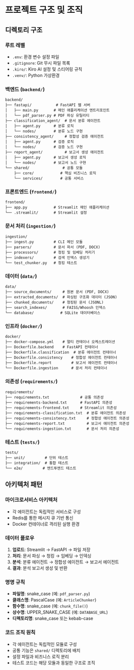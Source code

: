 # 프로젝트 구조 및 조직

## 디렉토리 구조

### 루트 레벨
- `.env`: 환경 변수 설정 파일
- `.gitignore`: Git 무시 파일 목록
- `.kiro/`: Kiro AI 설정 및 스티어링 규칙
- `.venv/`: Python 가상환경

### 백엔드 (`backend/`)
```
backend/
├── fastapi/           # FastAPI 웹 서버
│   ├── main.py       # 메인 애플리케이션 엔트리포인트
│   └── pdf_parser.py # PDF 파싱 유틸리티
├── classification_agent/  # 문서 분류 에이전트
│   ├── agent.py      # 분류 로직
│   └── nodes/        # 분류 노드 구현
├── consistency_agent/     # 정합성 검증 에이전트
│   ├── agent.py      # 검증 로직
│   └── nodes/        # 검증 노드 구현
├── report_agent/          # 보고서 생성 에이전트
│   ├── agent.py      # 보고서 생성 로직
│   └── nodes/        # 보고서 노드 구현
└── shared/               # 공통 모듈
    ├── core/            # 핵심 비즈니스 로직
    └── services/        # 공통 서비스
```

### 프론트엔드 (`frontend/`)
```
frontend/
├── app.py            # Streamlit 메인 애플리케이션
└── .streamlit/       # Streamlit 설정
```

### 문서 처리 (`ingestion/`)
```
ingestion/
├── ingest.py         # CLI 메인 모듈
├── parsers/          # 문서 파서 (PDF, DOCX)
├── processors/       # 청킹 및 임베딩 처리기
├── indexers/         # 검색 인덱스 생성기
└── test_chunker.py   # 청킹 테스트
```

### 데이터 (`data/`)
```
data/
├── source_documents/     # 원본 문서 (PDF, DOCX)
├── extracted_documents/  # 파싱된 구조화 데이터 (JSON)
├── chunked_documents/    # 청킹된 문서 (JSONL)
├── search_indexes/       # FAISS/Whoosh 인덱스
└── database/            # SQLite 데이터베이스
```

### 인프라 (`docker/`)
```
docker/
├── docker-compose.yml    # 멀티 컨테이너 오케스트레이션
├── Dockerfile.backend    # FastAPI 컨테이너
├── Dockerfile.classification  # 분류 에이전트 컨테이너
├── Dockerfile.consistency    # 정합성 에이전트 컨테이너
├── Dockerfile.report         # 보고서 에이전트 컨테이너
└── Dockerfile.ingestion      # 문서 처리 컨테이너
```

### 의존성 (`requirements/`)
```
requirements/
├── requirements.txt              # 공통 의존성
├── requirements-backend.txt      # FastAPI 의존성
├── requirements-frontend.txt     # Streamlit 의존성
├── requirements-classification.txt  # 분류 에이전트 의존성
├── requirements-consistency.txt     # 정합성 에이전트 의존성
├── requirements-report.txt          # 보고서 에이전트 의존성
└── requirements-ingestion.txt       # 문서 처리 의존성
```

### 테스트 (`tests/`)
```
tests/
├── unit/         # 단위 테스트
├── integration/  # 통합 테스트
└── e2e/         # 엔드투엔드 테스트
```

## 아키텍처 패턴

### 마이크로서비스 아키텍처
- 각 에이전트는 독립적인 서비스로 구성
- Redis를 통한 메시지 큐 기반 통신
- Docker 컨테이너로 격리된 실행 환경

### 데이터 플로우
1. **업로드**: Streamlit → FastAPI → 파일 저장
2. **처리**: 문서 파싱 → 청킹 → 임베딩 → 인덱싱
3. **분석**: 분류 에이전트 → 정합성 에이전트 → 보고서 에이전트
4. **결과**: 분석 보고서 생성 및 반환

### 명명 규칙
- **파일명**: snake_case (예: `pdf_parser.py`)
- **클래스명**: PascalCase (예: `ArticleChunker`)
- **함수명**: snake_case (예: `chunk_file()`)
- **상수명**: UPPER_SNAKE_CASE (예: `DATABASE_URL`)
- **디렉토리명**: snake_case 또는 kebab-case

### 코드 조직 원칙
- 각 에이전트는 독립적인 모듈로 구성
- 공통 기능은 `shared/` 디렉토리에 배치
- 설정 파일과 비즈니스 로직 분리
- 테스트 코드는 해당 모듈과 동일한 구조로 조직